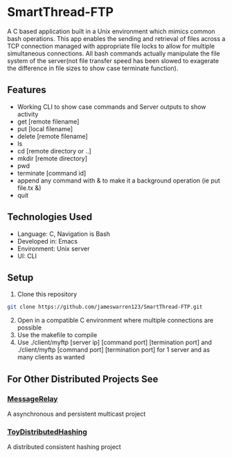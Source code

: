 # SmartThread-FTP
A C based application built in a Unix environment which mimics common bash operations. This app enables the sending and retrieval of files across a TCP connection managed with appropriate file locks to allow for multiple simultaneous connections. All bash commands actually manipulate the file system of the server(not file transfer speed has been slowed to exagerate the difference in file sizes to show case terminate function).
## Features
- Working CLI to show case commands and Server outputs to show activity
- get [remote filename]
- put [local filename]
- delete [remote filename]
- ls
- cd [remote directory or ..]
- mkdir [remote directory]
- pwd
- terminate [command id]
- append any command with & to make it a background operation (ie put file.tx &)
- quit
## Technologies Used
- Language: C, Navigation is Bash
- Developed in: Emacs
- Environment: Unix server
- UI: CLI
## Setup
1. Clone this repository
```bash
git clone https://github.com/jameswarren123/SmartThread-FTP.git
```
2. Open in a compatible C environment where multiple connections are possible
3. Use the makefile to compile
4. Use ./client/myftp [server ip] [command port] [termination port] and ./client/myftp [command port] [termination port] for 1 server and as many clients as wanted
## For Other Distributed Projects See
### [MessageRelay](https://github.com/jameswarren123/MessageRelay)
A asynchronous and persistent multicast project
### [ToyDistributedHashing](https://github.com/jameswarren123/ToyDistributedHashing)
A distributed consistent hashing project
